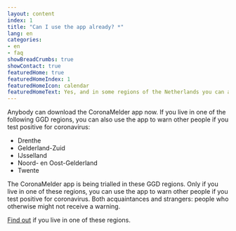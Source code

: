 ```yaml
---
layout: content
index: 1
title: "Can I use the app already? *"
lang: en
categories:
- en
- faq
showBreadCrumbs: true
showContact: true
featuredHome: true
featuredHomeIndex: 1
featuredHomeIcon: calendar
featuredHomeText: Yes, and in some regions of the Netherlands you can already use the app to warn other people if you test positive for coronavirus.
---
```


Anybody can download the CoronaMelder app now. If you live in one of the following GGD regions, you can also use the app to warn other people if you test positive for coronavirus:
-	Drenthe
-	Gelderland-Zuid
-	IJsselland
-	Noord- en Oost-Gelderland
-	Twente

The CoronaMelder app is being trialled in these GGD regions. Only if you live in one of these regions, you can use the app to warn other people if you test positive for coronavirus. Both acquaintances and strangers: people who otherwise might not receive a warning.

<a href="https://www.regioatlas.nl/indelingen/indelingen_indeling/t/ggd_s" target="_blank" rel="noopener">Find out</a> if you live in one of these regions. 
